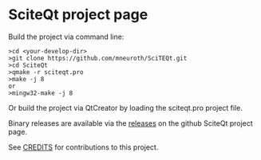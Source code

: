 # SciteQt project page

Build the project via command line:

    >cd <your-develop-dir>
    >git clone https://github.com/mneuroth/SciTEQt.git
    >cd SciteQt
    >qmake -r sciteqt.pro
    >make -j 8 
    or
    >mingw32-make -j 8

Or build the project via QtCreator by loading the sciteqt.pro project file.

Binary releases are available via the [releases](https://github.com/mneuroth/SciTEQt/releases) on the github SciteQt project page.

See [CREDITS](CREDITS.md) for contributions to this project.
